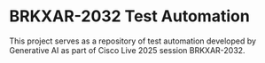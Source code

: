 # BRKXAR-2032 Test Automation

This project serves as a repository of test automation developed by Generative AI as part of Cisco Live 2025 session BRKXAR-2032.

